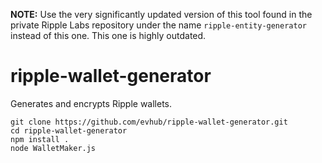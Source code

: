 **NOTE:** Use the very significantly updated version of this tool found in the private Ripple Labs repository under the name `ripple-entity-generator` instead of this one. This one is highly outdated.

# ripple-wallet-generator

Generates and encrypts Ripple wallets.

```
git clone https://github.com/evhub/ripple-wallet-generator.git
cd ripple-wallet-generator
npm install .
node WalletMaker.js
```
